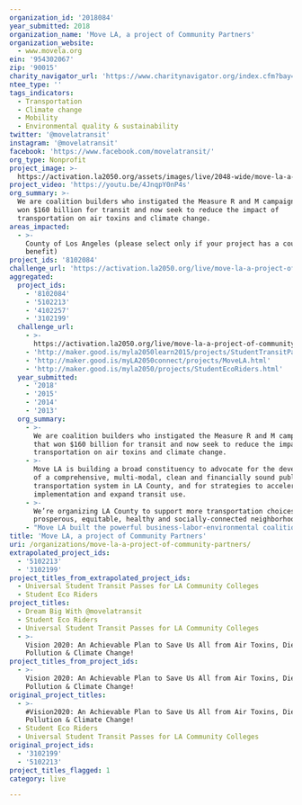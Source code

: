 ```yaml
---
organization_id: '2018084'
year_submitted: 2018
organization_name: 'Move LA, a project of Community Partners'
organization_website:
  - www.movela.org
ein: '954302067'
zip: '90015'
charity_navigator_url: 'https://www.charitynavigator.org/index.cfm?bay=search.profile&ein=954302067'
ntee_type: ''
tags_indicators:
  - Transportation
  - Climate change
  - Mobility
  - Environmental quality & sustainability
twitter: '@movelatransit'
instagram: '@movelatransit'
facebook: 'https://www.facebook.com/movelatransit/'
org_type: Nonprofit
project_image: >-
  https://activation.la2050.org/assets/images/live/2048-wide/move-la-a-project-of-community-partners.jpg
project_video: 'https://youtu.be/4JnqpY0nP4s'
org_summary: >-
  We are coalition builders who instigated the Measure R and M campaigns that
  won $160 billion for transit and now seek to reduce the impact of
  transportation on air toxins and climate change.
areas_impacted:
  - >-
    County of Los Angeles (please select only if your project has a countywide
    benefit)
project_ids: '8102084'
challenge_url: 'https://activation.la2050.org/live/move-la-a-project-of-community-partners/'
aggregated:
  project_ids:
    - '8102084'
    - '5102213'
    - '4102257'
    - '3102199'
  challenge_url:
    - >-
      https://activation.la2050.org/live/move-la-a-project-of-community-partners/
    - 'http://maker.good.is/myla2050learn2015/projects/StudentTransitPass.html'
    - 'http://maker.good.is/myLA2050connect/projects/MoveLA.html'
    - 'http://maker.good.is/myla2050/projects/StudentEcoRiders.html'
  year_submitted:
    - '2018'
    - '2015'
    - '2014'
    - '2013'
  org_summary:
    - >-
      We are coalition builders who instigated the Measure R and M campaigns
      that won $160 billion for transit and now seek to reduce the impact of
      transportation on air toxins and climate change.
    - >-
      Move LA is building a broad constituency to advocate for the development
      of a comprehensive, multi-modal, clean and financially sound public
      transportation system in LA County, and for strategies to accelerate
      implementation and expand transit use.
    - >-
      We’re organizing LA County to support more transportation choices in
      prosperous, equitable, healthy and socially-connected neighborhoods.
    - "Move LA built the powerful business-labor-environmental coalition that worked with LA Mayor Antonio Villaraigosa and LA Metro to get the Measure R half-cent sales tax for transportation on the ballot in 2008 and ensure its passage. Because of Measure R Los Angeles has embarked on this countryâ€™s most ambitious transit expansion â€” a virtual doubling of the size of LA Countyâ€™s light rail, subway and bus way transit system from 120 miles and 103 stations to 236 miles and 200 stations. \n \n \n \n \n \n Former Santa Monica Mayor Denny Zane recognized the opportunity created by the commitment of Mayor Antonio Villaraigosa, then in his first term, to building a transit system. In January 2008, with the help of the Annenberg Foundation, Zane convened a â€œtransportation conversationâ€\x9D with major stakeholders, including business, labor, and environmental leaders, agency leadership, elected officials, a pollster and a political consultant. It was decided on that fateful day to mount a campaign to get a county sales tax measure to build out a robust transit system on the ballot that November.\n \n \n \n \n \n Mayor Villaraigosa has proved an energetic and skillful champion, and this coalition succeeded in passing the 30-year Measure R sales tax to provide $25 billion for public transit â€” even as the Great Recession came howling down upon the nation. The Mayor, LA Metro and the Move LA coalition worked with the Obama Administration, Senator Barbara Boxer and Congress to secure funding and to create an ambitious new low-interest loan program, that is the largest transportation infrastructure financing fund in the history of the U.S. Department of Transportation. \n \n \n \n \n \n Measure R construction is in full swing: Last year LA Metro opened the Expo Line to Culver City and the Orange Line extension to Chatsworth, construction began on Expo to Santa Monica and continued on the Foothill Extension of the Gold Line to Azusa. Utilities are being relocated so construction can begin on the Westside Subway and the Regional Connector, and Metro is showing off station designs for the Green Line extension to LAX and options for the Sepulveda corridor. Buoyed by this momentum this business-labor-environmental coalition went back to voters in November 2012 to extend Measure R and enable Metro to use the longer revenue stream to secure financing and accelerate construction â€” at a time when interest rates and construction costs are at historic lows. Measure J won an overwhelming 66.1% of the vote, proving voters enthusiastically support this transit revolution, but failed to pass because of a â€˜technicalityâ€™ â€” only in California do such measures require 2/3 voter approval to become law.\n \n \n \n \n \n One clear measure of Move LAâ€™s success is that the Measure R campaign secured $25 billion for transit capital and operations, an investment expected to result in 400,000 good jobs and a major boost to the local and regional economy."
title: 'Move LA, a project of Community Partners'
uri: /organizations/move-la-a-project-of-community-partners/
extrapolated_project_ids:
  - '5102213'
  - '3102199'
project_titles_from_extrapolated_project_ids:
  - Universal Student Transit Passes for LA Community Colleges
  - Student Eco Riders
project_titles:
  - Dream Big With @movelatransit
  - Student Eco Riders
  - Universal Student Transit Passes for LA Community Colleges
  - >-
    Vision 2020: An Achievable Plan to Save Us All from Air Toxins, Diesel
    Pollution & Climate Change!
project_titles_from_project_ids:
  - >-
    Vision 2020: An Achievable Plan to Save Us All from Air Toxins, Diesel
    Pollution & Climate Change!
original_project_titles:
  - >-
    #Vision2020: An Achievable Plan to Save Us All from Air Toxins, Diesel
    Pollution & Climate Change!
  - Student Eco Riders
  - Universal Student Transit Passes for LA Community Colleges
original_project_ids:
  - '3102199'
  - '5102213'
project_titles_flagged: 1
category: live

---
```

